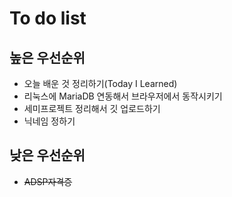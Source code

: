 # To do list

## 높은 우선순위

* 오늘 배운 것 정리하기(Today I Learned)
* 리눅스에 MariaDB 연동해서 브라우저에서 동작시키기
* 세미프로젝트 정리해서 깃 업로드하기
* 닉네임 정하기







## 낮은 우선순위

* ~~ADSP자격증~~ 